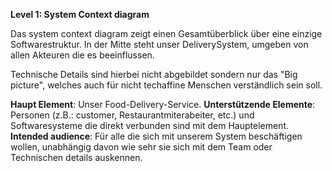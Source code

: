 **Level 1: System Context diagram**

Das system context diagram zeigt einen Gesamtüberblick über eine einzige Softwarestruktur.
In der Mitte steht unser DeliverySystem, umgeben von allen Akteuren die es beeinflussen.

Technische Details sind hierbei nicht abgebildet sondern nur das "Big picture", welches auch für nicht techaffine Menschen verständlich sein soll.

**Haupt Element**: Unser Food-Delivery-Service.
**Unterstützende Elemente**: Personen (z.B.: customer, Restaurantmiterabeiter, etc.) und Softwaresysteme die direkt verbunden sind mit dem Hauptelement.
**Intended audience**: Für alle die sich mit unserem System beschäftigen wollen, unabhängig davon wie sehr sie sich mit dem Team oder Technischen details auskennen.
